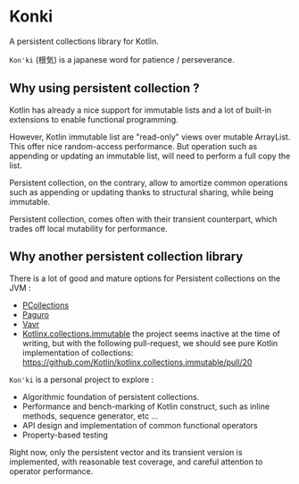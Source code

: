 # Konki #

A persistent collections library for Kotlin. 

`Kon'ki` (根気) is a japanese word for patience / perseverance.

## Why using persistent collection ? ##

Kotlin has already a nice support for immutable lists and a lot of built-in
extensions to enable functional programming.

However, Kotlin immutable list are "read-only" views over mutable ArrayList.
This offer nice random-access performance. But operation such as appending or
updating an immutable list, will need to perform a full copy the list.

Persistent collection, on the contrary, allow to amortize common operations such
as appending or updating thanks to structural sharing, while being immutable.

Persistent collection, comes often with their transient counterpart, which
trades off local mutability for performance.

## Why another persistent collection library ##

There is a lot of good and mature options for Persistent collections on the JVM
:
  * [PCollections](https://pcollections.org)
  * [Paguro](https://github.com/GlenKPeterson/Paguro)
  * [Vavr](http://www.vavr.io)
  * [Kotlinx.collections.immutable](https://github.com/Kotlin/kotlinx.collections.immutable/pull/20)
    the project seems inactive at the time of writing, but with the following
    pull-request, we should see pure Kotlin implementation of collections:
    https://github.com/Kotlin/kotlinx.collections.immutable/pull/20

`Kon'ki` is a personal project to explore :

  * Algorithmic foundation of persistent collections.
  * Performance and bench-marking of Kotlin construct, such as inline methods,
    sequence generator, etc ...
  * API design and implementation of common functional operators
  * Property-based testing

Right now, only the persistent vector and its transient version is implemented,
with reasonable test coverage, and careful attention to operator performance.
